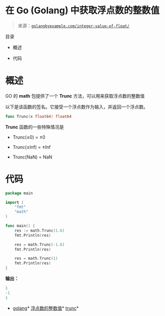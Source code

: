 <!--yml

类别：未分类

日期：2024-10-13 06:14:35

-->

# 在 Go (Golang) 中获取浮点数的整数值

> 来源：[`golangbyexample.com/integer-value-of-float/`](https://golangbyexample.com/integer-value-of-float/)

目录

+   概述

+   代码

# **概述**

GO 的 **math** 包提供了一个 **Trunc** 方法，可以用来获取浮点数的整数值

以下是该函数的签名。它接受一个浮点数作为输入，并返回一个浮点数。

```go
func Trunc(x float64) float64
```

**Trunc** 函数的一些特殊情况是

+   Trunc(±0) = ±0

+   Trunc(±Inf) = ±Inf

+   Trunc(NaN) = NaN

# **代码**

```go
package main

import (
    "fmt"
    "math"
)

func main() {
    res := math.Trunc(1.6)
    fmt.Println(res)

    res = math.Trunc(-1.6)
    fmt.Println(res)

    res = math.Trunc(1)
    fmt.Println(res)
}
```

**输出：**

```go
1
-1
1
```

+   [golang](https://golangbyexample.com/tag/golang/)*   [浮点数的整数值](https://golangbyexample.com/tag/integer-value-of-float/)*   [trunc](https://golangbyexample.com/tag/trunc/)*
